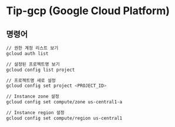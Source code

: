 # Tip-gcp (Google Cloud Platform)

## 명령어 
```bash
// 권한 계정 리스트 보기
gcloud auth list

// 설정된 프로젝트명 보기
gcloud config list project

// 프로젝트명 새로 설정
gcloud config set project <PROJECT_ID>

// Instance zone 설정
gcloud config set compute/zone us-central1-a

// Instance region 설정
gcloud config set compute/region us-central1
```